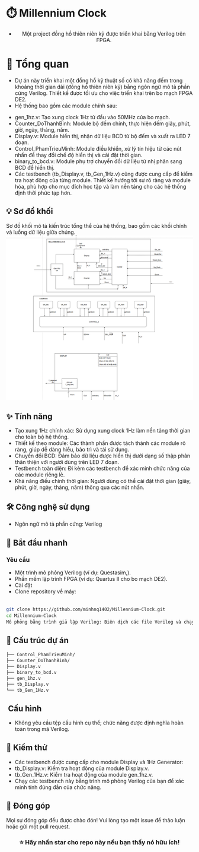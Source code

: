 # ⏱️ Millennium Clock
<div align="center">

*   Một project đồng hồ thiên niên kỷ được triển khai bằng Verilog trên FPGA.

</div>

# 📖 Tổng quan
-   Dự án này triển khai một đồng hồ kỹ thuật số có khả năng đếm trong khoảng thời gian dài (đồng hồ thiên niên kỷ) bằng ngôn ngữ mô tả phần cứng Verilog. Thiết kế được tối ưu cho việc triển khai trên bo mạch FPGA DE2.
-   Hệ thống bao gồm các module chính sau:
*  gen_1hz.v: Tạo xung clock 1Hz từ đầu vào 50MHz của bo mạch.
*  Counter_DoThanhBinh: Module bộ đếm chính, thực hiện đếm giây, phút, giờ, ngày, tháng, năm.
*  Display.v: Module hiển thị, nhận dữ liệu BCD từ bộ đếm và xuất ra LED 7 đoạn.
*  Control_PhamTrieuMinh: Module điều khiển, xử lý tín hiệu từ các nút nhấn để thay đổi chế độ hiển thị và cài đặt thời gian.
*  binary_to_bcd.v: Module phụ trợ chuyển đổi dữ liệu từ nhị phân sang BCD để hiển thị.
*  Các testbench (tb_Display.v, tb_Gen_1Hz.v) cũng được cung cấp để kiểm tra hoạt động của từng module. Thiết kế hướng tới sự rõ ràng và module hóa, phù hợp cho mục đích học tập và làm nền tảng cho các hệ thống định thời phức tạp hơn.
## 💡 Sơ đồ khối
Sơ đồ khối mô tả kiến trúc tổng thể của hệ thống, bao gồm các khối chính và luồng dữ liệu giữa chúng.
![Diagram](./diagram.png)
## ✨ Tính năng
-   Tạo xung 1Hz chính xác: Sử dụng xung clock 1Hz làm nền tảng thời gian cho toàn bộ hệ thống.
-   Thiết kế theo module: Các thành phần được tách thành các module rõ ràng, giúp dễ dàng hiểu, bảo trì và tái sử dụng.
-   Chuyển đổi BCD: Đảm bảo dữ liệu được hiển thị dưới dạng số thập phân thân thiện với người dùng trên LED 7 đoạn.
-   Testbench toàn diện: Đi kèm các testbench để xác minh chức năng của các module riêng lẻ.
-   Khả năng điều chỉnh thời gian: Người dùng có thể cài đặt thời gian (giây, phút, giờ, ngày, tháng, năm) thông qua các nút nhấn.
## 🛠️ Công nghệ sử dụng
-   Ngôn ngữ mô tả phần cứng: Verilog
## 🚀 Bắt đầu nhanh
### Yêu cầu
-   Một trình mô phỏng Verilog (ví dụ: Questasim,).
-   Phần mềm lập trình FPGA (ví dụ: Quartus II cho bo mạch DE2).
-   Cài đặt
-   Clone repository về máy:

```Bash

git clone https://github.com/minhnq1402/Millennium-Clock.git
cd Millennium-Clock
Mô phỏng bằng trình giả lập Verilog: Biên dịch các file Verilog và chạy các testbench. Tham khảo tài liệu của trình mô phỏng bạn chọn để biết hướng dẫn cụ thể.
```
## 📁 Cấu trúc dự án
```Millennium-Clock/
├── Control_PhamTrieuMinh/
├── Counter_DoThanhBinh/
├── Display.v
├── binary_to_bcd.v
├── gen_1hz.v
├── tb_Display.v
└── tb_Gen_1Hz.v
```
## ️ Cấu hình
-   Không yêu cầu tệp cấu hình cụ thể; chức năng được định nghĩa hoàn toàn trong mã Verilog.
## 🧪 Kiểm thử
-   Các testbench được cung cấp cho module Display và 1Hz Generator:
-   tb_Display.v: Kiểm tra hoạt động của module Display.v.
-   tb_Gen_1Hz.v: Kiểm tra hoạt động của module gen_1hz.v.
-   Chạy các testbench này bằng trình mô phỏng Verilog của bạn để xác minh tính đúng đắn của chức năng.
## 🤝 Đóng góp
Mọi sự đóng góp đều được chào đón! Vui lòng tạo một issue để thảo luận hoặc gửi một pull request.
<div align="center">

### ⭐ Hãy nhấn star cho repo này nếu bạn thấy nó hữu ích!

</div>